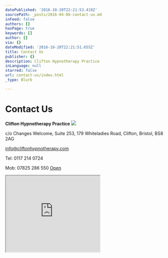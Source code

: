 ```yaml
---
datePublished: '2016-10-20T22:21:53.419Z'
sourcePath: _posts/2016-04-08-contact-us.md
inFeed: false
authors: []
hasPage: true
keywords: []
author: []
via: {}
dateModified: '2016-10-20T22:21:51.655Z'
title: Contact Us
publisher: {}
description: Clifton Hypnotherapy Practice
inLanguage: null
starred: false
url: contact-us/index.html
_type: Blurb

---
```

# Contact Us

**Clifton Hypnotherapy Practice**
![](https://s3-us-west-2.amazonaws.com/the-grid-img/p/1b65e4ff58da9a70d3add63915c38f22886bcb7d.jpg)

c/o Changes Welcome, Suite 253, 179 Whiteladies Road, Clifton, Bristol, BS8 2AG

info@cliftonhypnotherapy.com

Tel: 0117 214 0724

Mob: 07825 286 550
[Open][0]

<iframe src="https://the-grid.github.io/ed-userhtml/?g=eJyNkUtP4zAUhf-KZand0YSkBaYQEA_RLiIWrZRAd37c1kaObWy3afLrcQjSaHazOb736uiTdc6d3DvSAJK8wL3iNOjxgJF3rMAiBOuXSeKJAi-_Zr0Rxh6pkmzGTJMwQfQBfAsqbpBwR1p6DMHomfIP0FDgOrKKf21TSw4QZFBQPOqzhNBNsnRy_Rz1eTTGqR69cVp3VpsgwBHb_fWvQdn4SB3lyUkfjBoo2VXUlTJHBj6A80I6mDrYg3PgCrLepOzFnMqc57xbfJLV63GXVT3PKv-R_Qm77eKTZumJNlVe1mdBm42lDQts9ap325tJ_jJlw-f_G0Te33peV335zlVZC0XXj6ePejEndZXC9tLs6nNbtpE7oIfAPXPShhh-6GI8GJkTuL0y7RIJyTnoWyRAHkRYoqvcnm9RK3kQS5TN02FrpL74vczn8RA5zBmlpD4UWBuMftrAY0UY_RRNjeMxGpzi-7tk7P7-G-mZuL8" height="244" style=""></iframe>



[0]: https://salesiq.zohopublic.com/changeswelcome/drawbutton.ls?embedname=changeswelcome&pagetitle=Anxiety%20%7C%20Changes%20Welcome%20HypnotherapyAnxiety%20Help%20in%20Bristol%20%26%20Gloucestershire&referrer=aHR0cDovL3d3dy5jaGFuZ2Vzd2VsY29tZS5jb20vbmV3LWxhbmRpbmctcGFnZS8%3D&cpage=aHR0cDovL3d3dy5jaGFuZ2Vzd2VsY29tZS5jb20vaXNzdWVzLXdlLWhlbHAvYW54aWV0eS1oZWxwLw%3D%3D&src=script
